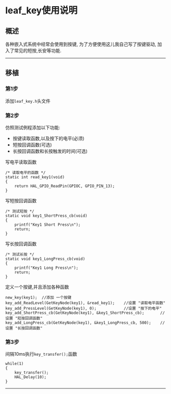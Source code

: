 # leaf_key使用说明

## 概述

各种嵌入式系统中经常会使用到按键, 为了方便使用这儿我自己写了按键驱动, 加入了常见的短按,长安等功能.

---

## 移植

### 第1步

添加`leaf_key.h`头文件

### 第2步

仿照测试例程添加以下功能:
* 按键读取函数,以及按下的电平(必须)
* 短按回调函数(可选)
* 长按回调函数和长按触发的时间(可选)

写电平读取函数

```
/* 读取电平的函数 */
static int read_key1(void)
{
    return HAL_GPIO_ReadPin(GPIOC, GPIO_PIN_13);
}
```

写短按回调函数
```
/* 测试短按 */
static void key1_ShortPress_cb(void)
{
    printf("Key1 Short Press\n");
    return;
}
```

写长按回调函数

```
/* 测试长按 */
static void key1_LongPress_cb(void)
{
    printf("Key1 Long Press\n");
    return;
}
```

定义一个按键,并且添加各种函数

```
new_key(key1);  //添加 一个按键
key_add_ReadLevel(GetKeyNode(key1), &read_key1);    //设置 "读取电平函数"
key_add_PressLevel(GetKeyNode(key1), 0);            //设置 "按下的电平"
key_add_ShortPress_cb(GetKeyNode(key1), &key1_ShortPress_cb);       //设置 "短按回调函数"
key_add_LongPress_cb(GetKeyNode(key1), &key1_LongPress_cb, 500);    //设置 "长按回调函数"
```

### 第3步

间隔10ms执行`key_transfer();`函数

```
while(1)
{
    key_transfer();
    HAL_Delay(10);
}
```

---

